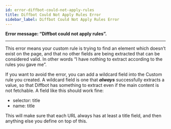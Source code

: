 ```yaml
---
id: error-diffbot-could-not-apply-rules
title: Diffbot Could Not Apply Rules Error
sidebar_label: Diffbot Could Not Apply Rules Error
---
```


<div class="entry-content">
		<p><strong>Error message: “Diffbot could not apply rules”.</strong></p>
<hr>
<p>This error means your custom rule is trying to find an element which doesn’t exist on the page, and that no other fields are being extracted that can be considered valid. In other words “I have nothing to extract according to the rules you gave me”.</p>
<p>If you want to avoid the error, you can add a wildcard field into the Custom rule you created. A wildcard field is one that <em><strong>always</strong> </em>successfully extracts a value, so that Diffbot has something to extract even if the main content is not fetchable. A field like this should work fine:</p>
<ul>
<li>selector: title</li>
<li>name: title</li>
</ul>
<p>This will make sure that each URL always has at least a title field, and then anything else you define on top of this.</p>
			</div>
